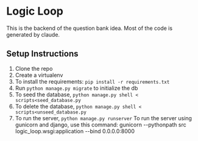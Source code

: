 # Logic Loop
This is the backend of the question bank idea. Most of the code is generated by claude.


## Setup Instructions
1. Clone the repo
2. Create a virtualenv
3. To install the requirements: `pip install -r requirements.txt`
4. Run `python manage.py migrate` to initialize the db
5. To seed the database, `python manage.py shell < scripts<seed_database.py`
6. To delete the database, `python manage.py shell < scripts<unseed_database.py`
7. To run the server, `python manage.py runserver`
To run the server using gunicorn and django, use this command:
gunicorn --pythonpath src logic_loop.wsgi:application --bind 0.0.0.0:8000

